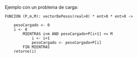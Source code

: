 Ejemplo con un problema de carga:
```
FUNCION (P,m,M): vectorDePesos(real>0) * ent>0 * ent>0 -> 

	pesoCargado <- 0
	i <- 0
		MIENTRAS i<m AND pesoCargado+P[i+1] <= M
			i <- i+1
			pesoCargado <- pesoCargado+P[i]
		FIN MIENTRAS
	retorno(i)
```
